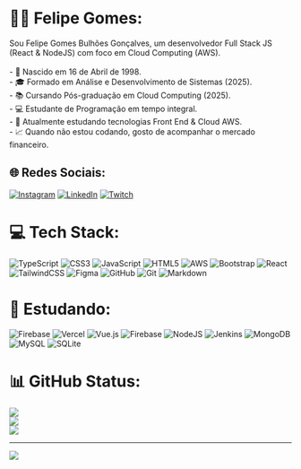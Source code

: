 # 👦🏽 Felipe Gomes:
Sou Felipe Gomes Bulhões Gonçalves, um desenvolvedor Full Stack JS (React & NodeJS) com foco em Cloud Computing (AWS).<br><br>- 🎂 Nascido em 16 de Abril de 1998.<br>- 🎓 Formado em Análise e Desenvolvimento de Sistemas (2025).<br>- 📚 Cursando Pós-graduação em Cloud Computing (2025).<br>- 💻 Estudante de Programação em tempo integral.<br>- 🔧 Atualmente estudando tecnologias Front End & Cloud AWS.<br>- 📈 Quando não estou codando, gosto de acompanhar o mercado financeiro.


## 🌐 Redes Sociais:
[![Instagram](https://img.shields.io/badge/Instagram-%23E4405F.svg?logo=Instagram&logoColor=white)](https://instagram.com/felipegbulhoes) [![LinkedIn](https://img.shields.io/badge/LinkedIn-%230077B5.svg?logo=linkedin&logoColor=white)](https://linkedin.com/in/FelipeBulhões) [![Twitch](https://img.shields.io/badge/Twitch-%239146FF.svg?logo=Twitch&logoColor=white)](https://twitch.tv/Felgs1) 

# 💻 Tech Stack:
![TypeScript](https://img.shields.io/badge/typescript-%23007ACC.svg?style=for-the-badge&logo=typescript&logoColor=white) ![CSS3](https://img.shields.io/badge/css3-%231572B6.svg?style=for-the-badge&logo=css3&logoColor=white) ![JavaScript](https://img.shields.io/badge/javascript-%23323330.svg?style=for-the-badge&logo=javascript&logoColor=%23F7DF1E) ![HTML5](https://img.shields.io/badge/html5-%23E34F26.svg?style=for-the-badge&logo=html5&logoColor=white) ![AWS](https://img.shields.io/badge/AWS-%23FF9900.svg?style=for-the-badge&logo=amazon-aws&logoColor=white)  ![Bootstrap](https://img.shields.io/badge/bootstrap-%238511FA.svg?style=for-the-badge&logo=bootstrap&logoColor=white) ![React](https://img.shields.io/badge/react-%2320232a.svg?style=for-the-badge&logo=react&logoColor=%2361DAFB) ![TailwindCSS](https://img.shields.io/badge/tailwindcss-%2338B2AC.svg?style=for-the-badge&logo=tailwind-css&logoColor=white) ![Figma](https://img.shields.io/badge/figma-%23F24E1E.svg?style=for-the-badge&logo=figma&logoColor=white) ![GitHub](https://img.shields.io/badge/github-%23121011.svg?style=for-the-badge&logo=github&logoColor=white) ![Git](https://img.shields.io/badge/git-%23F05033.svg?style=for-the-badge&logo=git&logoColor=white) ![Markdown](https://img.shields.io/badge/markdown-%23000000.svg?style=for-the-badge&logo=markdown&logoColor=white)

# 📕 Estudando:
![Firebase](https://img.shields.io/badge/firebase-%23039BE5.svg?style=for-the-badge&logo=firebase) ![Vercel](https://img.shields.io/badge/vercel-%23000000.svg?style=for-the-badge&logo=vercel&logoColor=white) ![Vue.js](https://img.shields.io/badge/vue.js-%2335495e.svg?style=for-the-badge&logo=vuedotjs&logoColor=%234FC08D) ![Firebase](https://img.shields.io/badge/firebase-a08021?style=for-the-badge&logo=firebase&logoColor=ffcd34)  ![NodeJS](https://img.shields.io/badge/node.js-6DA55F?style=for-the-badge&logo=node.js&logoColor=white) ![Jenkins](https://img.shields.io/badge/jenkins-%232C5263.svg?style=for-the-badge&logo=jenkins&logoColor=white) ![MongoDB](https://img.shields.io/badge/MongoDB-%234ea94b.svg?style=for-the-badge&logo=mongodb&logoColor=white) ![MySQL](https://img.shields.io/badge/mysql-4479A1.svg?style=for-the-badge&logo=mysql&logoColor=white) ![SQLite](https://img.shields.io/badge/sqlite-%2307405e.svg?style=for-the-badge&logo=sqlite&logoColor=white)

# 📊 GitHub Status:
![](https://github-readme-stats.vercel.app/api?username=felipegbulhoes&theme=midnight-purple&hide_border=true&include_all_commits=true&count_private=false)<br/>
![](https://nirzak-streak-stats.vercel.app/?user=felipegbulhoes&theme=midnight-purple&hide_border=true)<br/>
![](https://github-readme-stats.vercel.app/api/top-langs/?username=felipegbulhoes&theme=midnight-purple&hide_border=true&include_all_commits=true&count_private=false&layout=compact)

---
[![](https://visitcount.itsvg.in/api?id=felipegbulhoes&icon=9&color=1)](https://visitcount.itsvg.in)

